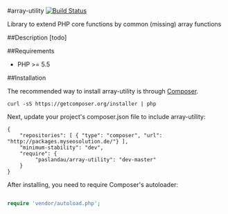 #array-utility
[![Build Status](https://travis-ci.org/paslandau/array-utility.svg?branch=master)](https://travis-ci.org/paslandau/array-utility)

Library to extend PHP core functions by common (missing) array functions

##Description
[todo]

##Requirements

- PHP >= 5.5

##Installation

The recommended way to install array-utility is through [Composer](http://getcomposer.org/).

    curl -sS https://getcomposer.org/installer | php

Next, update your project's composer.json file to include array-utility:

    {
        "repositories": [ { "type": "composer", "url": "http://packages.myseosolution.de/"} ],
        "minimum-stability": "dev",
        "require": {
             "paslandau/array-utility": "dev-master"
        }
    }

After installing, you need to require Composer's autoloader:
```php

require 'vendor/autoload.php';
```